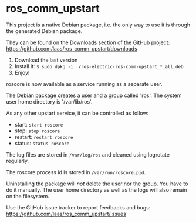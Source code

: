 ros_comm_upstart
================

This project is a native Debian package, i.e. the only way to use it
is through the generated Debian package.

They can be found on the Downloads section of the GitHub project:
https://github.com/laas/ros_comm_upstart/downloads

1. Download the last version
2. Install it:
`$ sudo dpkg -i ./ros-electric-ros-comm-upstart_*_all.deb`
3. Enjoy!

roscore is now available as a service running as a separate user.

The Debian package creates a user and a group called 'ros'.
The system user home directory is '/var/lib/ros'.

As any other upstart service, it can be controlled as follow:

   * start: `start roscore`
   * stop: `stop roscore`
   * restart: `restart roscore`
   * status: `status roscore`

The log files are stored in `/var/log/ros` and cleaned using logrotate
regularly.

The roscore process id is stored in `/var/run/roscore.pid`.

Uninstalling the package will *not* delete the user nor the group.
You have to do it manually. The user home directory as well as the
logs will also remain on the filesystem.

Use the GitHub issue tracker to report feedbacks and bugs:
https://github.com/laas/ros_comm_upstart/issues
